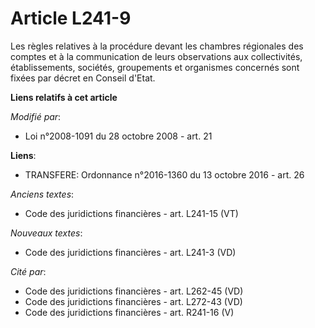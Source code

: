 # Article L241-9

Les règles relatives à la procédure devant les chambres régionales des comptes et à la communication de leurs observations
aux collectivités, établissements, sociétés, groupements et organismes concernés sont fixées par décret en Conseil d'Etat.

**Liens relatifs à cet article**

_Modifié par_:

  - Loi n°2008-1091 du 28 octobre 2008 - art. 21

**Liens**:

  - TRANSFERE: Ordonnance n°2016-1360 du 13 octobre 2016 - art. 26

_Anciens textes_:

  - Code des juridictions financières - art. L241-15 (VT)

_Nouveaux textes_:

  - Code des juridictions financières - art. L241-3 (VD)

_Cité par_:

  - Code des juridictions financières - art. L262-45 (VD)
  - Code des juridictions financières - art. L272-43 (VD)
  - Code des juridictions financières - art. R241-16 (V)

